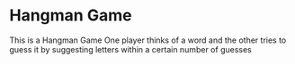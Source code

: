 # Hangman Game
This is a Hangman Game
One player thinks of a word and the other tries to guess it by suggesting letters within a certain number of guesses
